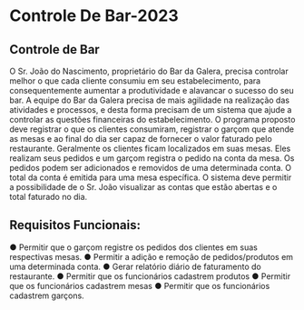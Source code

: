 # Controle De Bar-2023

## Controle de Bar

O Sr. João do Nascimento, proprietário do Bar da Galera, precisa controlar melhor o que cada cliente consumiu em
seu estabelecimento, para consequentemente aumentar a produtividade e alavancar o sucesso do seu bar. A equipe
do Bar da Galera precisa de mais agilidade na realização das atividades e processos, e desta forma precisam de um
sistema que ajude a controlar as questões financeiras do estabelecimento.
O programa proposto deve registrar o que os clientes consumiram, registrar o garçom que atende as mesas e ao final
do dia ser capaz de fornecer o valor faturado pelo restaurante.
Geralmente os clientes ficam localizados em suas mesas. Eles realizam seus pedidos e um garçom registra o pedido
na conta da mesa. Os pedidos podem ser adicionados e removidos de uma determinada conta. O total da conta é
emitida para uma mesa específica.
O sistema deve permitir a possibilidade de o Sr. João visualizar as contas que estão abertas e o total faturado no dia.

## Requisitos Funcionais:
● Permitir que o garçom registre os pedidos dos clientes em suas respectivas mesas.
● Permitir a adição e remoção de pedidos/produtos em uma determinada conta.
● Gerar relatório diário de faturamento do restaurante.
● Permitir que os funcionários cadastrem produtos
● Permitir que os funcionários cadastrem mesas
● Permitir que os funcionários cadastrem garçons.
